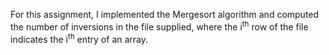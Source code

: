 For this assignment, I implemented the Mergesort algorithm and computed the number of inversions in the file supplied, where the i<sup>th</sup> row of the file indicates the i<sup>th</sup> entry of an array. 